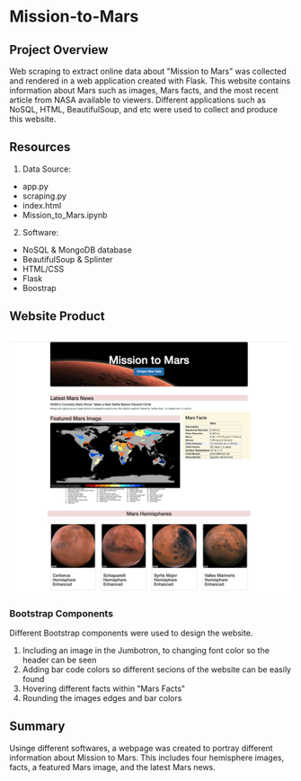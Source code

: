 # Mission-to-Mars

## Project Overview
Web scraping to extract online data about "Mission to Mars" was collected and rendered in a web application created with Flask.  This website contains information about Mars such as images, Mars facts, and the most recent article from NASA available to viewers.  Different applications such as NoSQL, HTML, BeautifulSoup, and etc were used to collect and produce this website.

## Resources
1. Data Source:
- app.py
- scraping.py
- index.html
- Mission_to_Mars.ipynb

2. Software:
- NoSQL & MongoDB database
- BeautifulSoup & Splinter
- HTML/CSS
- Flask
- Boostrap

## Website Product

<img width=“500” alt=“” src="https://github.com/estherhk/Mission-to-Mars/blob/master/Mission-to-Mars.png">
  
### Bootstrap Components
Different Bootstrap components were used to design the website.
1) Including an image in the Jumbotron, to changing font color so the header can be seen
2) Adding bar code colors so different secions of the website can be easily found
3) Hovering different facts within "Mars Facts"
4) Rounding the images edges and bar colors

## Summary
Usinge different softwares, a webpage was created to portray different information about Mission to Mars.  This includes four hemisphere images, facts, a featured Mars image, and the latest Mars news.

